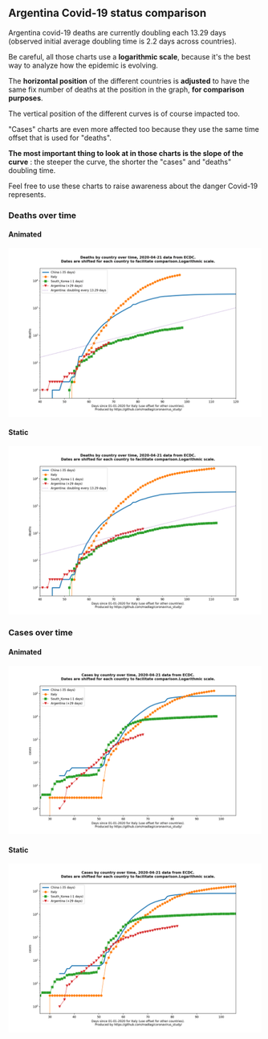 ## Argentina Covid-19 status comparison 

Argentina covid-19 deaths are currently doubling each 13.29 days (observed initial average doubling time is 2.2 days across countries).



Be careful, all those charts use a **logarithmic scale**, because it's the best way to analyze how the epidemic is evolving.
 
The **horizontal position** of the different countries is **adjusted** to have the same fix number of deaths at the position in the graph, **for comparison purposes**.

The vertical position of the different curves is of course impacted too.

"Cases" charts are even more affected too because they use the same time offset that is used for "deaths".

**The most important thing to look at in those charts is the slope of the curve** : the steeper the curve, the shorter the "cases" and "deaths" doubling time.

Feel free to use these charts to raise awareness about the danger Covid-19 represents. 


 
### Deaths over time
 
#### Animated
![Argentina covid-19 deaths animated chart](https://raw.githubusercontent.com/madlag/coronavirus_study/master/notebooks/graphs/2020-04-21/countries/Argentina/2020-04-21_Argentina_deaths.gif "Argentina covid-19 deaths animated chart")   
 
#### Static
![Argentina covid-19 deaths static chart](https://raw.githubusercontent.com/madlag/coronavirus_study/master/notebooks/graphs/2020-04-21/countries/Argentina/2020-04-21_Argentina_deaths.png "Argentina covid-19 deaths static chart")   

 
### Cases over time
 
#### Animated
![Argentina covid-19 cases animated chart](https://raw.githubusercontent.com/madlag/coronavirus_study/master/notebooks/graphs/2020-04-21/countries/Argentina/2020-04-21_Argentina_cases.gif "Argentina covid-19 cases animated chart")   
 
#### Static
![Argentina covid-19 cases static chart](https://raw.githubusercontent.com/madlag/coronavirus_study/master/notebooks/graphs/2020-04-21/countries/Argentina/2020-04-21_Argentina_cases.png "Argentina covid-19 cases static chart")   

